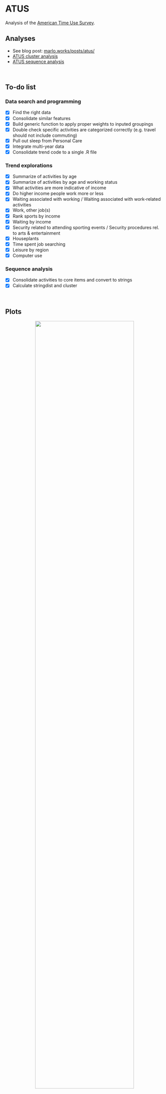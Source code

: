 # ATUS
Analysis of the [American Time Use Survey](https://www.bls.gov/tus/).  

## Analyses
- See blog post: [marlo.works/posts/atus/](https://joemarlo.github.io/posts/atus/)
- [ATUS cluster analysis](https://github.com/joemarlo/ATUS-cluster-analysis)
- [ATUS sequence analysis](https://github.com/joemarlo/ATUS-sequence-analysis)

<br>

## To-do list

### Data search and programming
- [x] Find the right data
- [x] Consolidate similar features
- [x] Build generic function to apply proper weights to inputed groupings
- [x] Double check specific activities are categorized correctly (e.g. travel should not include commuting)
- [x] Pull out sleep from Personal Care
- [x] Integrate multi-year data
- [x] Consolidate trend code to a single .R file

### Trend explorations
- [x] Summarize of activities by age
- [x] Summarize of activities by age and working status
- [x] What activities are more indicative of income
- [x] Do higher income people work more or less
- [x] Waiting associated with working / Waiting associated with work-related activities
- [x] Work, other job(s)
- [x] Rank sports by income
- [x] Waiting by income
- [x] Security related to attending sporting events / Security procedures rel. to arts & entertainment
- [x] Houseplants
- [x] Time spent job searching
- [x] Leisure by region
- [x] Computer use

### Sequence analysis
- [x] Consolidate activities to core items and convert to strings
- [x] Calculate stringdist and cluster

<br>

## Plots

<p align="center">
<img src="Plots/TV_by_age_sex.svg" width=79%>
</p>

